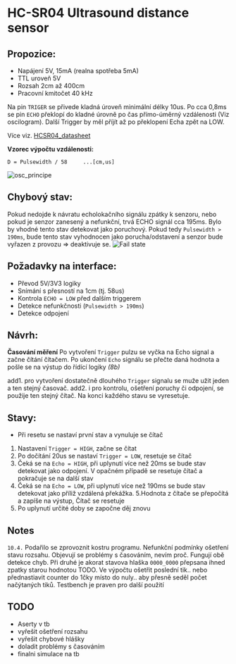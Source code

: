 # **HC-SR04** Ultrasound distance sensor

## **Propozice:**
* Napájení 5V, 15mA (realna spotřeba 5mA)
* TTL uroveň 5V
* Rozsah 2cm až 400cm
* Pracovní kmitočet 40 kHz

Na pin `TRIGER` se přivede kladná úroveň minimální délky 10us. Po cca 0,8ms se pin `ECHO` překlopí do kladné úrovně po čas přímo-úměrný vzdálenosti (Viz oscilogram). Další Trigger by měl příjít až po překlopení Echa zpět na LOW. 

Více viz. [HCSR04_datasheet](HCSR04_datasheet.pdf)

**Vzorec výpočtu vzdálenosti:**
```
D = Pulsewidth / 58     ...[cm,us]
````

![osc_principe](Img/Oscilograms/osc_principe.png)

## Chybový stav:
Pokud nedojde k návratu echolokačního signálu zpátky k senzoru, nebo pokud je senzor zanesený a nefunkční, trvá ECHO signál cca 195ms. Bylo by vhodné tento stav detekovat jako poruchový. Pokud tedy `Pulsewidth > 190ms`, bude tento stav vyhodnocen jako porucha/odstavení a senzor bude vyřazen z provozu => deaktivuje se.
![Fail state](Img/Oscilograms/osc_fault.png)

## **Požadavky na interface:**

* Převod 5V/3V3 logiky
* Snímání s přesností na 1cm (tj. 58us)
* Kontrola `ECHO = LOW` před dalším triggerem
* Detekce nefunkčnosti (`Pulsewidth > 190ms`)
* Detekce odpojení
## Návrh:
**Časování měření**
Po vytvoření `Trigger` pulzu se vyčka na Echo signal a začne čítání čítačem. Po ukončení `Echo` signálu se přečte daná hodnota a pošle se na výstup do řídící logiky *(8b)*

add1. pro vytvoření dostatečně dlouhého `Trigger` signalu se muže užit jeden a ten stejný časovač.
add2. i pro kontrolu, ošetření poruchy či odpojení, se použije ten stejný čítač. Na konci každého stavu se vyresetuje.

## Stavy:
* Při resetu se nastaví první stav a vynuluje se čítač
1.  Nastavení `Trigger = HIGH`, začne se čítat
2.  Po dočítání 20us se nastaví `Trigger = LOW`, resetuje se čítač
3.  Čeká se na `Echo = HIGH`, při uplynutí více než 20ms se bude stav detekovat jako odpojení. V opačném případě se resetuje čítač a pokračuje se na další stav
4. Čeká se na `Echo = LOW`, při uplynutí více než 190ms se bude stav detekovat jako  příliž vzdálená překážka.
5.Hodnota z čítače se přepočítá a zapíše na výstup, Čítač se resetuje
6. Po uplynutí určité doby se započne děj znovu
## Notes
`10.4.` Podařilo se zprovoznit kostru programu. Nefunkční podmínky ošetření stavu rozsahu. Objevují se problémy s časováním, nevím proč. Fungují obě detekce chyb. Při druhé je akorat stavova hlaška `0000_0000`  přepsana ihned zpatky starou hodnotou TODO. Ve výpočtu ošetřit poslední tik.. nebo přednastiavit counter do 1čky místo do nuly.. aby přesně seděl počet načýtaných tiků. Testbench je praven pro další použití

## TODO
* Aserty v tb
* vyřešit ošetření rozsahu
* vyřešit chybové hlášky
* doladit problémy s časováním
* finalni simulace na tb